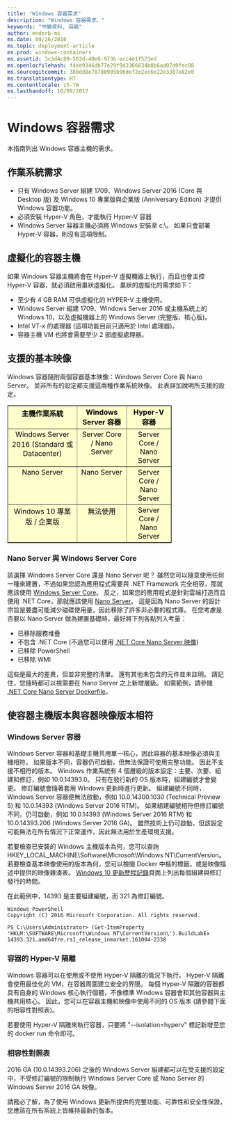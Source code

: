 ```yaml
---
title: "Windows 容器需求"
description: "Windows 容器需求。"
keywords: "中繼資料, 容器"
author: enderb-ms
ms.date: 09/26/2016
ms.topic: deployment-article
ms.prod: windows-containers
ms.assetid: 3c3d4c69-503d-40e8-973b-ecc4e1f523ed
ms.openlocfilehash: f4ee9346db77e29f9d3366634b8b6ad07d0fec08
ms.sourcegitcommit: 380dd8e78780995b96def2e2ec6e22e3387e82e0
ms.translationtype: HT
ms.contentlocale: zh-TW
ms.lasthandoff: 10/09/2017
---
```

# <a name="windows-container-requirements"></a>Windows 容器需求

本指南列出 Windows 容器主機的需求。

## <a name="os-requirements"></a>作業系統需求

- 只有 Windows Server 組建 1709、Windows Server 2016 (Core 與 Desktop 版) 及 Windows 10 專業版與企業版 (Anniversary Edition) 才提供 Windows 容器功能。
- 必須安裝 Hyper-V 角色，才能執行 Hyper-V 容器
- Windows Server 容器主機必須將 Windows 安裝至 c:\。 如果只會部署 Hyper-V 容器，則沒有這項限制。

## <a name="virtualized-container-hosts"></a>虛擬化的容器主機

如果 Windows 容器主機將會在 Hyper-V 虛擬機器上執行，而且也會主控 Hyper-V 容器，就必須啟用巢狀虛擬化。 巢狀的虛擬化的需求如下：

- 至少有 4 GB RAM 可供虛擬化的 HYPER-V 主機使用。
- Windows Server 組建 1709、Windows Server 2016 或主機系統上的 Windows 10，以及虛擬機器上的 Windows Server (完整版、核心版)。
- Intel VT-x 的處理器 (這項功能目前只適用於 Intel 處理器)。
- 容器主機 VM 也將會需要至少 2 部虛擬處理器。

## <a name="supported-base-images"></a>支援的基本映像

Windows 容器隨附兩個容器基本映像：Windows Server Core 與 Nano Server。 並非所有的設定都支援這兩種作業系統映像。 此表詳加說明所支援的設定。

<table border="1" style="background-color:FFFFCC;border-collapse:collapse;border:1px solid FFCC00;color:000000;width:75%" cellpadding="5" cellspacing="5">
<thead>
<tr valign="top">
<th><center>主機作業系統</center></th>
<th><center>Windows Server 容器</center></th>
<th><center>Hyper-V 容器</center></th>
</tr>
</thead>
<tbody>
<tr valign="top">
<td><center>Windows Server 2016 (Standard 或 Datacenter)</center></td>
<td><center>Server Core / Nano Server</center></td>
<td><center>Server Core / Nano Server</center></td>
</tr>
<tr valign="top">
<td><center>Nano Server</center></td>
<td><center> Nano Server</center></td>
<td><center>Server Core / Nano Server</center></td>
</tr>
<tr valign="top">
<td><center>Windows 10 專業版 / 企業版</center></td>
<td><center>無法使用</center></td>
<td><center>Server Core / Nano Server</center></td>
</tr>
</tbody>
</table>

### <a name="nano-server-vs-windows-server-core"></a>Nano Server 與 Windows Server Core

該選擇 Windows Server Core 還是 Nano Server 呢？ 雖然您可以隨意使用任何一種來建置，不過如果您認為應用程式需要與 .NET Framework 完全相容，那就應該使用 [Windows Server Core](https://hub.docker.com/r/microsoft/windowsservercore/)。 反之，如果您的應用程式是針對雲端打造而且使用 .NET Core，那就應該使用 [Nano Server](https://hub.docker.com/r/microsoft/nanoserver/)。 這是因為 Nano Server 的設計宗旨是要盡可能減少磁碟使用量，因此移除了許多非必要的程式庫。 在您考慮是否要以 Nano Server 做為建置基礎時，最好將下列各點列入考量：

- 已移除服務堆疊
- 不包含 .NET Core (不過您可以使用 [.NET Core Nano Server 映像](https://hub.docker.com/r/microsoft/dotnet/))
- 已移除 PowerShell
- 已移除 WMI

這些是最大的差異，但並非完整的清單。 還有其他未包含的元件並未註明。 請記住，您隨時都可以視需要在 Nano Server 之上新增層級。 如需範例，請參閱 [.NET Core Nano Server Dockerfile](https://github.com/dotnet/dotnet-docker/blob/master/2.0/sdk/nanoserver/amd64/Dockerfile)。

## <a name="matching-container-host-version-with-container-image-versions"></a>使容器主機版本與容器映像版本相符
### <a name="windows-server-containers"></a>Windows Server 容器
Windows Server 容器和基礎主機共用單一核心，因此容器的基本映像必須與主機相符。  如果版本不同，容器仍可啟動，但無法保證可使用完整功能。 因此不支援不相符的版本。  Windows 作業系統有 4 個層級的版本設定：主要、次要、組建和修訂，例如 10.0.14393.0。 只有在發行新的 OS 版本時，組建編號才會變更。 修訂編號會隨著套用 Windows 更新時進行更新。 組建編號不同時，Windows Server 容器便無法啟動，例如 10.0.14300.1030 (Technical Preview 5) 和 10.0.14393 (Windows Server 2016 RTM)。 如果組建編號相符但修訂編號不同，仍可啟動，例如 10.0.14393 (Windows Server 2016 RTM) 和 10.0.14393.206 (Windows Server 2016 GA)。 雖然技術上仍可啟動，但該設定可能無法在所有情況下正常運作，因此無法用於生產環境支援。 

若要檢查已安裝的 Windows 主機版本為何，您可以查詢 HKEY_LOCAL_MACHINE\Software\Microsoft\Windows NT\CurrentVersion。  若要檢查基本映像使用的版本為何，您可以檢閱 Docker 中樞的標籤，或是映像描述中提供的映像雜湊表。  [Windows 10 更新歷程記錄](https://support.microsoft.com/en-us/help/12387/windows-10-update-history)頁面上列出每個組建與修訂發行的時間。

在此範例中，14393 是主要組建編號，而 321 為修訂編號。
```none
Windows PowerShell
Copyright (C) 2016 Microsoft Corporation. All rights reserved.

PS C:\Users\Administrator> (Get-ItemProperty 'HKLM:\SOFTWARE\Microsoft\Windows NT\CurrentVersion\').BuildLabEx
14393.321.amd64fre.rs1_release_inmarket.161004-2338
```

### <a name="hyper-v-isolation-for-containers"></a>容器的 Hyper-V 隔離
Windows 容器可以在使用或不使用 Hyper-V 隔離的情況下執行。  Hyper-V 隔離會使用最佳化的 VM，在容器周圍建立安全的界限。  每個 Hyper-V 隔離的容器都具有自身的 Windows 核心執行個體，不像標準 Windows 容器會和其他容器與主機共用核心。  因此，您可以在容器主機和映像中使用不同的 OS 版本 (請參閱下面的相容性對照表)。  

若要使用 Hyper-V 隔離來執行容器，只要將 "--isolation=hyperv" 標記新增至您的 docker run 命令即可。

### <a name="compatibility-matrix"></a>相容性對照表
2016 GA (10.0.14393.206) 之後的 Windows Server 組建都可以在受支援的設定中，不受修訂編號的限制執行 Windows Server Core 或 Nano Server 的 Windows Server 2016 GA 映像。    

請務必了解，為了使用 Windows 更新所提供的完整功能、可靠性和安全性保證，您應該在所有系統上皆維持最新的版本。  
